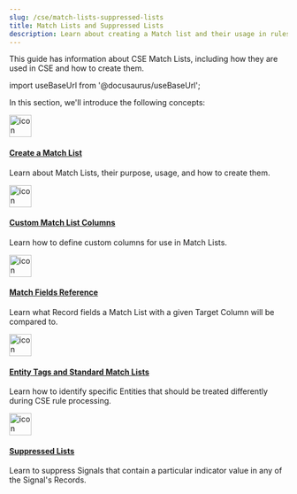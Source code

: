 ```yaml
---
slug: /cse/match-lists-suppressed-lists
title: Match Lists and Suppressed Lists
description: Learn about creating a Match list and their usage in rules.
---
```


This guide has information about CSE Match Lists, including how they are used in CSE and how to create them.

import useBaseUrl from '@docusaurus/useBaseUrl';

In this section, we'll introduce the following concepts:

<div className="box-wrapper">
<div className="box smallbox card">
  <div className="container">
  <a href="/docs/cse/match-lists-suppressed-lists/create-match-list"><img src={useBaseUrl('img/icons/operations/matching-list.png')} alt="icon" width="40"/><h4>Create a Match List</h4></a>
  <p>Learn about Match Lists, their purpose, usage, and how to create them. </p>
  </div>
</div>
<div className="box smallbox card">
  <div className="container">
  <a href="/docs/cse/match-lists-suppressed-lists/custom-match-list-columns"><img src={useBaseUrl('img/icons/operations/matching-list.png')} alt="icon" width="40"/><h4>Custom Match List Columns</h4></a>
  <p>Learn how to define custom columns for use in Match Lists.</p>
  </div>
</div>
<div className="box smallbox card">
  <div className="container">
  <a href="/docs/cse/match-lists-suppressed-lists/match-fields-reference"><img src={useBaseUrl('img/icons/operations/matching-list.png')} alt="icon" width="40"/><h4>Match Fields Reference</h4></a>
  <p>Learn what Record fields a Match List with a given Target Column will be compared to.</p>
  </div>
</div>
<div className="box smallbox card">
  <div className="container">
  <a href="/docs/cse/match-lists-suppressed-lists/standard-match-lists"><img src={useBaseUrl('img/icons/operations/matching-list.png')} alt="icon" width="40"/><h4>Entity Tags and Standard Match Lists</h4></a>
  <p>Learn how to identify specific Entities that should be treated differently during CSE rule processing.</p>
  </div>
</div>
<div className="box smallbox card">
  <div className="container">
  <a href="/docs/cse/match-lists-suppressed-lists/suppressed-lists"><img src={useBaseUrl('img/icons/operations/matching-list.png')} alt="icon" width="40"/><h4>Suppressed Lists</h4></a>
  <p>Learn to suppress Signals that contain a particular indicator value in any of the Signal's Records.</p>
  </div>
</div>
</div>
